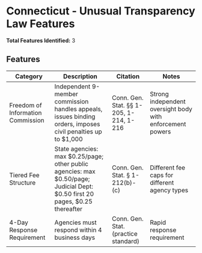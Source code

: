 # Connecticut - Unusual Transparency Law Features

**Total Features Identified:** 3

## Features

| Category | Description | Citation | Notes |
|----------|-------------|----------|-------|
| Freedom of Information Commission | Independent 9-member commission handles appeals, issues binding orders, imposes civil penalties up to $1,000 | Conn. Gen. Stat. §§ 1-205, 1-214, 1-216 | Strong independent oversight body with enforcement powers |
| Tiered Fee Structure | State agencies: max $0.25/page; other public agencies: max $0.50/page; Judicial Dept: $0.50 first 20 pages, $0.25 thereafter | Conn. Gen. Stat. § 1-212(b)-(c) | Different fee caps for different agency types |
| 4-Day Response Requirement | Agencies must respond within 4 business days | Conn. Gen. Stat. (practice standard) | Rapid response requirement |
